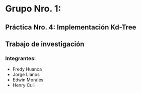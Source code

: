 # Grupo Nro. 1:

## Práctica Nro. 4: Implementación Kd-Tree

## Trabajo de investigación

### Integrantes:

- Fredy Huanca
- Jorge Llanos
- Edwin Morales
- Henry Culi
